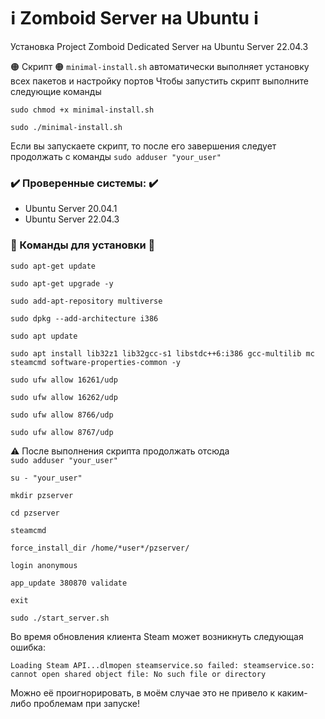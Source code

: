 # ℹ️ Zomboid Server на Ubuntu ℹ️
Установка Project Zomboid Dedicated Server на Ubuntu Server 22.04.3

🟠 Скрипт 🟠
`minimal-install.sh` автоматически выполняет установку всех пакетов и настройку портов
Чтобы запустить скрипт выполните следующие команды

`sudo chmod +x minimal-install.sh`

`sudo ./minimal-install.sh`

Если вы запускаете скрипт, то после его завершения следует продолжать с команды `sudo adduser "your_user"`

### ✔️ Проверенные системы: ✔️
- Ubuntu Server 20.04.1
- Ubuntu Server 22.04.3

### 🔻 Команды для установки 🔻


`sudo apt-get update`

`sudo apt-get upgrade -y`

`sudo add-apt-repository multiverse`

`sudo dpkg --add-architecture i386`

`sudo apt update`

`sudo apt install lib32z1 lib32gcc-s1 libstdc++6:i386 gcc-multilib mc steamcmd software-properties-common -y`

`sudo ufw allow 16261/udp`

`sudo ufw allow 16262/udp`

`sudo ufw allow 8766/udp`

`sudo ufw allow 8767/udp`

⚠️ После выполнения скрипта продолжать отсюда <br> `sudo adduser "your_user"`

`su - "your_user"`

`mkdir pzserver`

`cd pzserver`

`steamcmd`

`force_install_dir /home/*user*/pzserver/`

`login anonymous`

`app_update 380870 validate`

`exit`

`sudo ./start_server.sh`

Во время обновления клиента Steam может возникнуть следующая ошибка:

`Loading Steam API...dlmopen steamservice.so failed: steamservice.so: cannot open shared object file: No such file or directory`

Можно её проигнорировать, в моём случае это не привело к каким-либо проблемам при запуске!
